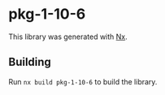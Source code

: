 # pkg-1-10-6

This library was generated with [Nx](https://nx.dev).

## Building

Run `nx build pkg-1-10-6` to build the library.
